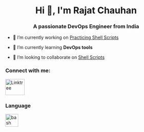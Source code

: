 <h1 align="center">Hi 👋, I'm Rajat Chauhan</h1>
<h3 align="center">A passionate DevOps Engineer from India</h3>

- 🔭 I’m currently working on [Practicing Shell Scripts](https://github.com/rajatchauhan-git/DevOps_Shell_Script)

- 🌱 I’m currently learning **DevOps tools**

- 👯 I’m looking to collaborate on [Shell Scripts](https://github.com/rajatchauhan-git/DevOps_Shell_Script)

<h3 align="left">Connect with me:</h3>

  <a href="https://linktr.ee/chauhanrajat.work"><img src="https://github.com/user-attachments/assets/349b843a-78ef-4eb9-9e12-fadb0420c0bb" width="60" height="50" alt="Linktree"  /></a>

<p align="left">
</p>

<h3 align="left">Language</h3>
<p align="left"> <a href="https://www.gnu.org/software/bash/" target="_blank" rel="noreferrer"> <img src="https://www.vectorlogo.zone/logos/gnu_bash/gnu_bash-icon.svg" alt="bash" width="40" height="40"/> </a> 
</p>
